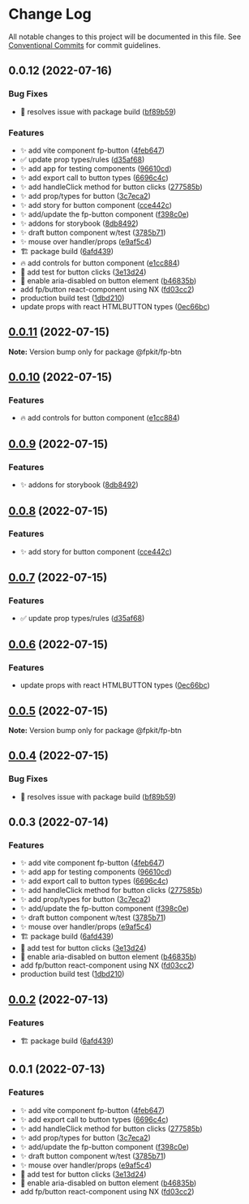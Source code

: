 # Change Log

All notable changes to this project will be documented in this file.
See [Conventional Commits](https://conventionalcommits.org) for commit guidelines.

## 0.0.12 (2022-07-16)


### Bug Fixes

* 💚 resolves issue with package build ([bf89b59](https://github.com/shawn-sandy/fp-kit/commit/bf89b59413e56e7cc98893f18bc010e243b8c47d))


### Features

* :sparkles: add vite component fp-button ([4feb647](https://github.com/shawn-sandy/fp-kit/commit/4feb6475232df90fe80ff75b8346f9cc9daa0ed4))
* ✅ update prop types/rules ([d35af68](https://github.com/shawn-sandy/fp-kit/commit/d35af689eb7ac195d818c42f91a9d9b26a3f91a3))
* ✨ add app for testing components ([96610cd](https://github.com/shawn-sandy/fp-kit/commit/96610cd61c300323ad1fabe8c193692cd644097a))
* ✨ add export call to button types ([6696c4c](https://github.com/shawn-sandy/fp-kit/commit/6696c4c356d9a62349a63f72c846d556f967158c))
* ✨ add handleClick method for button clicks ([277585b](https://github.com/shawn-sandy/fp-kit/commit/277585b76f55fb42db205c394a22f60381aef451))
* ✨ add prop/types for button ([3c7eca2](https://github.com/shawn-sandy/fp-kit/commit/3c7eca2bdb87e0823725083dbf74037cbb690226))
* ✨ add story for button component ([cce442c](https://github.com/shawn-sandy/fp-kit/commit/cce442c8fed0b7d45721a4ae6704e64f2b8b50d2))
* ✨ add/update the fp-button component ([f398c0e](https://github.com/shawn-sandy/fp-kit/commit/f398c0e8aea0233f8619781dcc2650eb2203f09a))
* ✨ addons for storybook ([8db8492](https://github.com/shawn-sandy/fp-kit/commit/8db84928d6355b3f0edecc726a64199cae7e97f7))
* ✨ draft button component w/test ([3785b71](https://github.com/shawn-sandy/fp-kit/commit/3785b71659fdbddc31d62cd57a5feafa4068205f))
* ✨ mouse over handler/props ([e9af5c4](https://github.com/shawn-sandy/fp-kit/commit/e9af5c49ee198f623adfca3be8cc82b4f5093416))
* 🏗️ package build ([6afd439](https://github.com/shawn-sandy/fp-kit/commit/6afd439db818ac17098e740ed149c62318f68712))
* 🔥 add controls for button component ([e1cc884](https://github.com/shawn-sandy/fp-kit/commit/e1cc884fc814808991f3ecee1146fe239c274db6))
* 🧪 add test for button clicks ([3e13d24](https://github.com/shawn-sandy/fp-kit/commit/3e13d24d09dc6b318bb7b468632ddde97e75fc01))
* 🚧 enable aria-disabled on button element ([b46835b](https://github.com/shawn-sandy/fp-kit/commit/b46835b93e3b5d96a81ce53a75a7e457fad66338))
* add fp/button react-component using NX ([fd03cc2](https://github.com/shawn-sandy/fp-kit/commit/fd03cc28f5828f2e892e05f0cabb16c72275bc08))
* production build test ([1dbd210](https://github.com/shawn-sandy/fp-kit/commit/1dbd2108e5991c3681a47804e6f816236321e48c))
* update props with react HTMLBUTTON types ([0ec66bc](https://github.com/shawn-sandy/fp-kit/commit/0ec66bc1367464be387c551e643273cc7b68bbb1))





## [0.0.11](https://github.com/shawn-sandy/fp-kit/compare/@fpkit/fp-btn@0.0.10...@fpkit/fp-btn@0.0.11) (2022-07-15)

**Note:** Version bump only for package @fpkit/fp-btn





## [0.0.10](https://github.com/shawn-sandy/fp-kit/compare/@fpkit/fp-btn@0.0.9...@fpkit/fp-btn@0.0.10) (2022-07-15)


### Features

* 🔥 add controls for button component ([e1cc884](https://github.com/shawn-sandy/fp-kit/commit/e1cc884fc814808991f3ecee1146fe239c274db6))





## [0.0.9](https://github.com/shawn-sandy/fp-kit/compare/@fpkit/fp-btn@0.0.8...@fpkit/fp-btn@0.0.9) (2022-07-15)


### Features

* ✨ addons for storybook ([8db8492](https://github.com/shawn-sandy/fp-kit/commit/8db84928d6355b3f0edecc726a64199cae7e97f7))





## [0.0.8](https://github.com/shawn-sandy/fp-kit/compare/@fpkit/fp-btn@0.0.7...@fpkit/fp-btn@0.0.8) (2022-07-15)


### Features

* ✨ add story for button component ([cce442c](https://github.com/shawn-sandy/fp-kit/commit/cce442c8fed0b7d45721a4ae6704e64f2b8b50d2))





## [0.0.7](https://github.com/shawn-sandy/fp-kit/compare/@fpkit/fp-btn@0.0.6...@fpkit/fp-btn@0.0.7) (2022-07-15)


### Features

* ✅ update prop types/rules ([d35af68](https://github.com/shawn-sandy/fp-kit/commit/d35af689eb7ac195d818c42f91a9d9b26a3f91a3))





## [0.0.6](https://github.com/shawn-sandy/fp-kit/compare/@fpkit/fp-btn@0.0.5...@fpkit/fp-btn@0.0.6) (2022-07-15)


### Features

* update props with react HTMLBUTTON types ([0ec66bc](https://github.com/shawn-sandy/fp-kit/commit/0ec66bc1367464be387c551e643273cc7b68bbb1))





## [0.0.5](https://github.com/shawn-sandy/fp-kit/compare/@fpkit/fp-btn@0.0.4...@fpkit/fp-btn@0.0.5) (2022-07-15)

**Note:** Version bump only for package @fpkit/fp-btn





## [0.0.4](https://github.com/shawn-sandy/fp-kit/compare/@fpkit/fp-btn@0.0.3...@fpkit/fp-btn@0.0.4) (2022-07-15)


### Bug Fixes

* 💚 resolves issue with package build ([bf89b59](https://github.com/shawn-sandy/fp-kit/commit/bf89b59413e56e7cc98893f18bc010e243b8c47d))





## 0.0.3 (2022-07-14)


### Features

* :sparkles: add vite component fp-button ([4feb647](https://github.com/shawn-sandy/fp-kit/commit/4feb6475232df90fe80ff75b8346f9cc9daa0ed4))
* ✨ add app for testing components ([96610cd](https://github.com/shawn-sandy/fp-kit/commit/96610cd61c300323ad1fabe8c193692cd644097a))
* ✨ add export call to button types ([6696c4c](https://github.com/shawn-sandy/fp-kit/commit/6696c4c356d9a62349a63f72c846d556f967158c))
* ✨ add handleClick method for button clicks ([277585b](https://github.com/shawn-sandy/fp-kit/commit/277585b76f55fb42db205c394a22f60381aef451))
* ✨ add prop/types for button ([3c7eca2](https://github.com/shawn-sandy/fp-kit/commit/3c7eca2bdb87e0823725083dbf74037cbb690226))
* ✨ add/update the fp-button component ([f398c0e](https://github.com/shawn-sandy/fp-kit/commit/f398c0e8aea0233f8619781dcc2650eb2203f09a))
* ✨ draft button component w/test ([3785b71](https://github.com/shawn-sandy/fp-kit/commit/3785b71659fdbddc31d62cd57a5feafa4068205f))
* ✨ mouse over handler/props ([e9af5c4](https://github.com/shawn-sandy/fp-kit/commit/e9af5c49ee198f623adfca3be8cc82b4f5093416))
* 🏗️ package build ([6afd439](https://github.com/shawn-sandy/fp-kit/commit/6afd439db818ac17098e740ed149c62318f68712))
* 🧪 add test for button clicks ([3e13d24](https://github.com/shawn-sandy/fp-kit/commit/3e13d24d09dc6b318bb7b468632ddde97e75fc01))
* 🚧 enable aria-disabled on button element ([b46835b](https://github.com/shawn-sandy/fp-kit/commit/b46835b93e3b5d96a81ce53a75a7e457fad66338))
* add fp/button react-component using NX ([fd03cc2](https://github.com/shawn-sandy/fp-kit/commit/fd03cc28f5828f2e892e05f0cabb16c72275bc08))
* production build test ([1dbd210](https://github.com/shawn-sandy/fp-kit/commit/1dbd2108e5991c3681a47804e6f816236321e48c))





## [0.0.2](https://github.com/shawn-sandy/fp-kit/compare/@fp/fp-button@0.0.1...@fp/fp-button@0.0.2) (2022-07-13)


### Features

* 🏗️ package build ([6afd439](https://github.com/shawn-sandy/fp-kit/commit/6afd439db818ac17098e740ed149c62318f68712))





## 0.0.1 (2022-07-13)


### Features

* :sparkles: add vite component fp-button ([4feb647](https://github.com/shawn-sandy/fp-kit/commit/4feb6475232df90fe80ff75b8346f9cc9daa0ed4))
* ✨ add export call to button types ([6696c4c](https://github.com/shawn-sandy/fp-kit/commit/6696c4c356d9a62349a63f72c846d556f967158c))
* ✨ add handleClick method for button clicks ([277585b](https://github.com/shawn-sandy/fp-kit/commit/277585b76f55fb42db205c394a22f60381aef451))
* ✨ add prop/types for button ([3c7eca2](https://github.com/shawn-sandy/fp-kit/commit/3c7eca2bdb87e0823725083dbf74037cbb690226))
* ✨ add/update the fp-button component ([f398c0e](https://github.com/shawn-sandy/fp-kit/commit/f398c0e8aea0233f8619781dcc2650eb2203f09a))
* ✨ draft button component w/test ([3785b71](https://github.com/shawn-sandy/fp-kit/commit/3785b71659fdbddc31d62cd57a5feafa4068205f))
* ✨ mouse over handler/props ([e9af5c4](https://github.com/shawn-sandy/fp-kit/commit/e9af5c49ee198f623adfca3be8cc82b4f5093416))
* 🧪 add test for button clicks ([3e13d24](https://github.com/shawn-sandy/fp-kit/commit/3e13d24d09dc6b318bb7b468632ddde97e75fc01))
* 🚧 enable aria-disabled on button element ([b46835b](https://github.com/shawn-sandy/fp-kit/commit/b46835b93e3b5d96a81ce53a75a7e457fad66338))
* add fp/button react-component using NX ([fd03cc2](https://github.com/shawn-sandy/fp-kit/commit/fd03cc28f5828f2e892e05f0cabb16c72275bc08))
